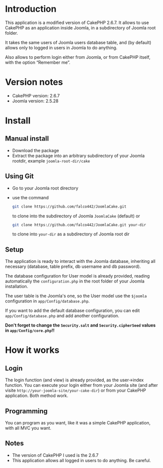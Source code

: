 # Introduction

This application is a modified version of CakePHP 2.6.7. It allows to use CakePHP as an application inside Joomla, in a subdirectory of Joomla root folder. 

It takes the same users of Joomla users database table, and (by default) allows only to logged in users in Joomla to do anything.

Also allows to perform login either from Joomla, or from CakePHP itself, with the option “Remember me”.


# Version notes

* CakePHP version: 2.6.7
* Joomla version: 2.5.28

# Install

## Manual install

* Download the package
* Extract the package into an arbitrary subdirectory of your Joomla rootdir, example `joomla-root-dir/cake`

## Using Git

* Go to your Joomla root directory
* use the command 

    ```bash
    git clone https://github.com/falco442/JoomlaCake.git
    ```
    
    to clone into the subdirectory of Joomla `JoomlaCake` (default) or
    
    ```bash
    git clone https://github.com/falco442/JoomlaCake.git your-dir
    ```
    to clone into `your-dir` as a subdirectory of Joomla root dir

## Setup

The application is ready to interact with the Joomla database, inheriting all necessary (database, table prefix, db username and db password).

The database configuration for User model is already provided, reading automatically the `configuration.php` in the root folder of your Joomla installation.

The user table is the Joomla's one, so the User model use the `$joomla` configuration in `app/Config/database.php`.

If you want to add the default database configuration, you can edit `app/Config/database.php` and add another configuration.

**Don't forget to change the `Security.salt` and `Security.cipherSeed` values in `app/Config/core.php`!!**

# How it works

## Login

The login function (and view) is already provided, as the user->index function. You can execute your login either from your Joomla site (and after visite `http://your-joomla-site/your-cake-dir`) or from your CakePHP application. Both method work.

## Programming

You can program as you want, like it was a simple CakePHP application, with all MVC you want.


## Notes

* The version of CakePHP I used is the 2.6.7
* This application allows all logged in users to do anything. Be careful.


